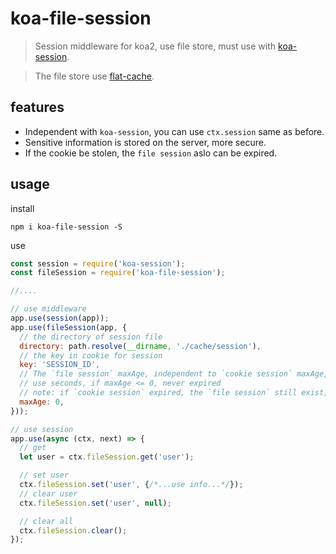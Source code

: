 # koa-file-session

> Session middleware for koa2, use file store, must use with [koa-session](https://www.npmjs.com/package/koa-session).

> The file store use [flat-cache](https://github.com/royriojas/flat-cache).

## features

- Independent with `koa-session`, you can use `ctx.session` same as before.
- Sensitive information is stored on the server, more secure.
- If the cookie be stolen, the `file session` aslo can be expired.

## usage

install

```
npm i koa-file-session -S
```

use

```js
const session = require('koa-session');
const fileSession = require('koa-file-session');

//....

// use middleware
app.use(session(app));
app.use(fileSession(app, {
  // the directory of session file
  directory: path.resolve(__dirname, './cache/session'),
  // the key in cookie for session
  key: 'SESSION_ID',
  // The `file session` maxAge, independent to `cookie session` maxAge, prevent cookie stolen.
  // use seconds, if maxAge <= 0, never expired
  // note: if `cookie session` expired, the `file session` still exist, but invalid，becaulse the `seesion id` is exoired.
  maxAge: 0,
}));

// use session
app.use(async (ctx, next) => {
  // get
  let user = ctx.fileSession.get('user');

  // set user
  ctx.fileSession.set('user', {/*...use info...*/});
  // clear user
  ctx.fileSession.set('user', null);

  // clear all
  ctx.fileSession.clear();
});
```

